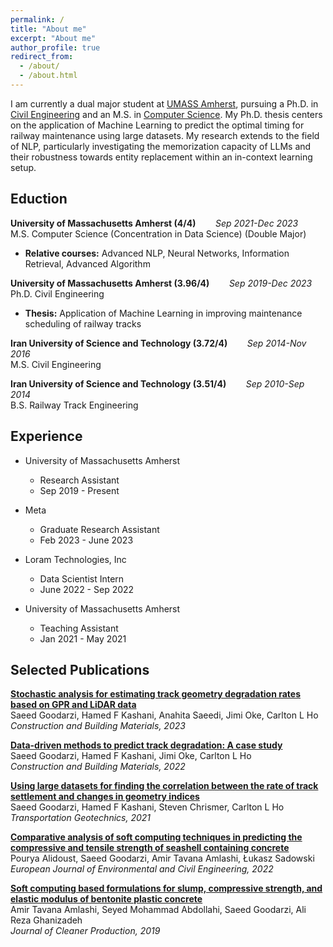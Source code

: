 ```yaml
---
permalink: /
title: "About me"
excerpt: "About me"
author_profile: true
redirect_from: 
  - /about/
  - /about.html
---
```


I am currently a dual major student at [UMASS Amherst](https://www.umass.edu/), pursuing a Ph.D. in [Civil Engineering](https://www.umass.edu/engineering/academics/departments/civil-and-environmental-engineering) and an M.S. in [Computer Science](https://www.cics.umass.edu/). My Ph.D. thesis centers on the application of Machine Learning to predict the optimal timing for railway maintenance using large datasets. My research extends to the field of NLP, particularly investigating the memorization capacity of LLMs and their robustness towards entity replacement within an in-context learning setup.

## Eduction
**University of Massachusetts Amherst (4/4)**  &nbsp;&nbsp;&nbsp;&nbsp;&nbsp;&nbsp; *Sep 2021-Dec 2023*<br>
M.S. Computer Science (Concentration in Data Science) (Double Major)<br>
- **Relative courses:** Advanced NLP, Neural Networks, Information Retrieval, Advanced Algorithm


**University of Massachusetts Amherst (3.96/4)**  &nbsp;&nbsp;&nbsp;&nbsp;&nbsp;&nbsp; *Sep 2019-Dec 2023*<br>
Ph.D. Civil Engineering<br>
- **Thesis:** Application of Machine Learning in improving maintenance scheduling of railway tracks


**Iran University of Science and Technology (3.72/4)**  &nbsp;&nbsp;&nbsp;&nbsp;&nbsp;&nbsp; *Sep 2014-Nov 2016*<br>
M.S. Civil Engineering<br>


**Iran University of Science and Technology (3.51/4)**  &nbsp;&nbsp;&nbsp;&nbsp;&nbsp;&nbsp; *Sep 2010-Sep 2014*<br>
B.S. Railway Track Engineering

## Experience
- University of Massachusetts Amherst
    - Research Assistant
    - Sep 2019 - Present

- Meta
    - Graduate Research Assistant
    - Feb 2023 - June 2023

- Loram Technologies, Inc 
    - Data Scientist Intern
    - June 2022 - Sep 2022

- University of Massachusetts Amherst
    - Teaching Assistant
    - Jan 2021 - May 2021

## Selected Publications
[**Stochastic analysis for estimating track geometry degradation rates based on GPR and LiDAR data**](https://www.sciencedirect.com/science/article/pii/S0950061823003021) <br>
Saeed Goodarzi, Hamed F Kashani, Anahita Saeedi, Jimi Oke, Carlton L Ho <br>
*Construction and Building Materials, 2023*


[**Data-driven methods to predict track degradation: A case study**](https://www.sciencedirect.com/science/article/pii/S095006182201830X) <br>
Saeed Goodarzi, Hamed F Kashani, Jimi Oke, Carlton L Ho <br>
*Construction and Building Materials, 2022*

[**Using large datasets for finding the correlation between the rate of track settlement and changes in geometry indices**](https://www.sciencedirect.com/science/article/pii/S2214391221001550) <br>
Saeed Goodarzi, Hamed F Kashani, Steven Chrismer, Carlton L Ho <br>
*Transportation Geotechnics, 2021*

[**Comparative analysis of soft computing techniques in predicting the compressive and tensile strength of seashell containing concrete**](https://www.sciencedirect.com/science/article/pii/S2214391221001550) <br>
Pourya Alidoust, Saeed Goodarzi, Amir Tavana Amlashi, Łukasz Sadowski <br>
*European Journal of Environmental and Civil Engineering, 2022*

[**Soft computing based formulations for slump, compressive strength, and elastic modulus of bentonite plastic concrete**](https://www.sciencedirect.com/science/article/pii/S0959652619316944) <br>
Amir Tavana Amlashi, Seyed Mohammad Abdollahi, Saeed Goodarzi, Ali Reza Ghanizadeh <br>
*Journal of Cleaner Production, 2019*


